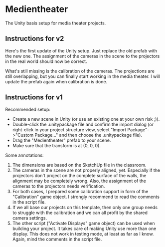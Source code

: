 # Medientheater
The Unity basis setup for media theater projects.

## Instructions for v2
Here's the first update of the Unity setup. Just replace the old prefab with the new one. The assignment of the cameras in the scene to the projectors in the real world should now be correct.

What's still missing is the calibration of the cameras. The projections are still overlapping, but you can finally start working in the media theater. I will update the prefab again when calibration is done. 


## Instructions for v1
Recommended setup:
- Create a new scene in Unity (or use an existing one at your own risk ;)).
- Double-click the .unitypackage file and confirm the import dialog (or right-click in your project structure view, select "Import Package"->"Custom Package..." and then choose the .unitypackage file).
- Drag the "Medientheater" prefab to your scene.
- Make sure that the transform is at (0, 0, 0).

Some annotations:

1. The dimensions are based on the SketchUp file in the classroom.
2. The cameras in the scene are not properly aligned, yet. Especially if the projectors don't project on the complete surface of the walls, the alignment may be completely wrong. Also, the assignment of the cameras to the projectors needs verification.
3. For both cases, I prepared some calibration support in form of the "Calibration" game object. I strongly recommend to read the comments in the script file.
4. If we all base our projects on this template, then only one group needs to struggle with the calibration and we can all profit by the shared camera settings. 
5. The other script ("Activate Displays" game object) can be used when building your project. It takes care of making Unity use more than one display. This does not work in testing mode, at least as far as I know. Again, mind the comments in the script file. 
